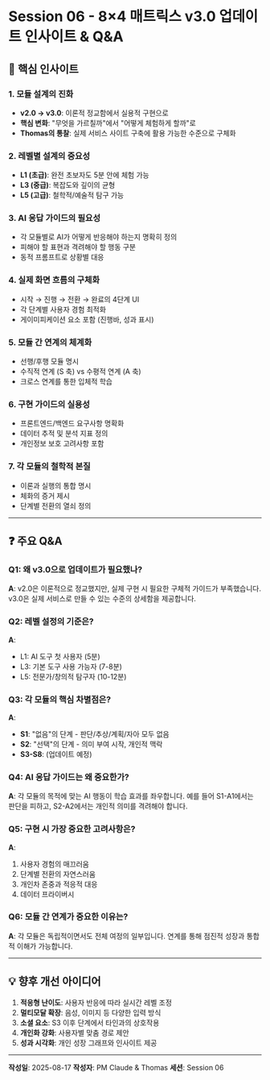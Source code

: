 # Session 06 - 8×4 매트릭스 v3.0 업데이트 인사이트 & Q&A

## 📌 핵심 인사이트

### 1. 모듈 설계의 진화
- **v2.0 → v3.0**: 이론적 정교함에서 실용적 구현으로
- **핵심 변화**: "무엇을 가르칠까"에서 "어떻게 체험하게 할까"로
- **Thomas의 통찰**: 실제 서비스 사이트 구축에 활용 가능한 수준으로 구체화

### 2. 레벨별 설계의 중요성
- **L1 (초급)**: 완전 초보자도 5분 안에 체험 가능
- **L3 (중급)**: 복잡도와 깊이의 균형
- **L5 (고급)**: 철학적/예술적 탐구 가능

### 3. AI 응답 가이드의 필요성
- 각 모듈별로 AI가 어떻게 반응해야 하는지 명확히 정의
- 피해야 할 표현과 격려해야 할 행동 구분
- 동적 프롬프트로 상황별 대응

### 4. 실제 화면 흐름의 구체화
- 시작 → 진행 → 전환 → 완료의 4단계 UI
- 각 단계별 사용자 경험 최적화
- 게이미피케이션 요소 포함 (진행바, 성과 표시)

### 5. 모듈 간 연계의 체계화
- 선행/후행 모듈 명시
- 수직적 연계 (S 축) vs 수평적 연계 (A 축)
- 크로스 연계를 통한 입체적 학습

### 6. 구현 가이드의 실용성
- 프론트엔드/백엔드 요구사항 명확화
- 데이터 추적 및 분석 지표 정의
- 개인정보 보호 고려사항 포함

### 7. 각 모듈의 철학적 본질
- 이론과 실행의 통합 명시
- 체화의 증거 제시
- 단계별 전환의 열쇠 정의

---

## ❓ 주요 Q&A

### Q1: 왜 v3.0으로 업데이트가 필요했나?
**A**: v2.0은 이론적으로 정교했지만, 실제 구현 시 필요한 구체적 가이드가 부족했습니다. v3.0은 실제 서비스로 만들 수 있는 수준의 상세함을 제공합니다.

### Q2: 레벨 설정의 기준은?
**A**: 
- L1: AI 도구 첫 사용자 (5분)
- L3: 기본 도구 사용 가능자 (7-8분)  
- L5: 전문가/창의적 탐구자 (10-12분)

### Q3: 각 모듈의 핵심 차별점은?
**A**: 
- **S1**: "없음"의 단계 - 판단/추상/계획/자아 모두 없음
- **S2**: "선택"의 단계 - 의미 부여 시작, 개인적 맥락
- **S3-S8**: (업데이트 예정)

### Q4: AI 응답 가이드는 왜 중요한가?
**A**: 각 모듈의 목적에 맞는 AI 행동이 학습 효과를 좌우합니다. 예를 들어 S1-A1에서는 판단을 피하고, S2-A2에서는 개인적 의미를 격려해야 합니다.

### Q5: 구현 시 가장 중요한 고려사항은?
**A**: 
1. 사용자 경험의 매끄러움
2. 단계별 전환의 자연스러움
3. 개인차 존중과 적응적 대응
4. 데이터 프라이버시

### Q6: 모듈 간 연계가 중요한 이유는?
**A**: 각 모듈은 독립적이면서도 전체 여정의 일부입니다. 연계를 통해 점진적 성장과 통합적 이해가 가능합니다.

---

## 💡 향후 개선 아이디어

1. **적응형 난이도**: 사용자 반응에 따라 실시간 레벨 조정
2. **멀티모달 확장**: 음성, 이미지 등 다양한 입력 방식
3. **소셜 요소**: S3 이후 단계에서 타인과의 상호작용
4. **개인화 강화**: 사용자별 맞춤 경로 제안
5. **성과 시각화**: 개인 성장 그래프와 인사이트 제공

---

**작성일**: 2025-08-17
**작성자**: PM Claude & Thomas
**세션**: Session 06